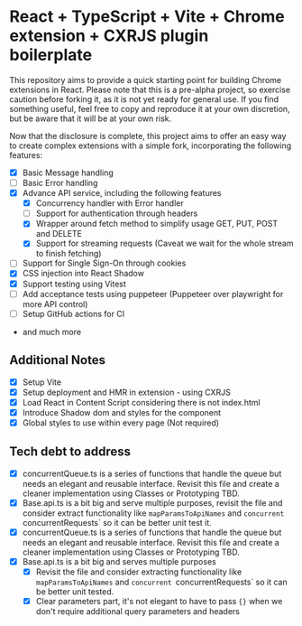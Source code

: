 # React + TypeScript + Vite + Chrome extension + CXRJS plugin boilerplate

This repository aims to provide a quick starting point for building Chrome extensions in React. Please note that this is a pre-alpha project, so exercise caution before forking it, as it is not yet ready for general use. If you find something useful, feel free to copy and reproduce it at your own discretion, but be aware that it will be at your own risk.

Now that the disclosure is complete, this project aims to offer an easy way to create complex extensions with a simple fork, incorporating the following features:

- [x] Basic Message handling
- [ ] Basic Error handling
- [x] Advance API service, including the following features
  - [x] Concurrency handler with Error handler
  - [ ] Support for authentication through headers
  - [x] Wrapper around fetch method to simplify usage GET, PUT, POST and DELETE
  - [x] Support for streaming requests (Caveat we wait for the whole stream to finish fetching)
- [ ] Support for Single Sign-On through cookies
- [x] CSS injection into React Shadow
- [x] Support testing using Vitest
- [ ] Add acceptance tests using puppeteer (Puppeteer over playwright for more API control)
- [ ] Setup GitHub actions for CI
- and much more

## Additional Notes

- [x] Setup Vite
- [x] Setup deployment and HMR in extension - using CXRJS
- [x] Load React in Content Script considering there is not index.html
- [x] Introduce Shadow dom and styles for the component
- [x] Global styles to use within every page (Not required)

## Tech debt to address

- [x] concurrentQueue.ts is a series of functions that handle the queue but needs an elegant and reusable interface. Revisit this file and create a cleaner implementation using Classes or Prototyping TBD.
- [x] Base.api.ts is a bit big and serve multiple purposes, revisit the file and consider extract functionality like `mapParamsToApiNames` and `concurrent `concurrentRequests` so it can be better unit test it.
- [x] concurrentQueue.ts is a series of functions that handle the queue but needs an elegant and reusable interface. Revisit this file and create a cleaner implementation using Classes or Prototyping TBD.
- [x] Base.api.ts is a bit big and serves multiple purposes
  - [x] Revisit the file and consider extracting functionality like `mapParamsToApiNames` and `concurrent `concurrentRequests` so it can be better unit tested.
  - [x] Clear parameters part, it's not elegant to have to pass `{}` when we don't require additional query parameters and headers
